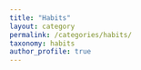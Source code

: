 ```yaml
---
title: "Habits"
layout: category
permalink: /categories/habits/
taxonomy: habits
author_profile: true
---
```


